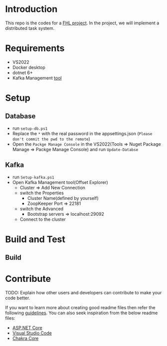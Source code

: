 # Introduction 
This repo is the codes for a [FHL project](https://hackbox.microsoft.com/hackathons/hackathon2023/project/29624). In the project, we will implement a distributed task system.

# Requirements
- VS2022
- Docker desktop
- dotnet 6+
- Kafka Management [tool](https://www.kafkatool.com/download.html)

# Setup
## Database
- run `setup-db.ps1`
- Replace the `*` with the real password in the appsettings.json (`Please don't commit the pwd to the remote`)
- Open the `Packge Manage Console` in the VS2022(Tools => Nuget Package Manage => Packge Manage Console) and run `Update-Databse`
## Kafka
- run `Setup-kafka.ps1`
- Open Kafka Management tool(Offset Explorer)
    - Cluster => Add New Connection
    -  switch the Properties
        - Cluster Name(defined by yourself)
        - ZoopKeeper Port => 22181
    - switch the Advanced
        - Bootstrap servers => localhost:29092
    - Connect to the cluster
# Build and Test
## Build

# Contribute
TODO: Explain how other users and developers can contribute to make your code better. 

If you want to learn more about creating good readme files then refer the following [guidelines](https://docs.microsoft.com/en-us/azure/devops/repos/git/create-a-readme?view=azure-devops). You can also seek inspiration from the below readme files:
- [ASP.NET Core](https://github.com/aspnet/Home)
- [Visual Studio Code](https://github.com/Microsoft/vscode)
- [Chakra Core](https://github.com/Microsoft/ChakraCore)